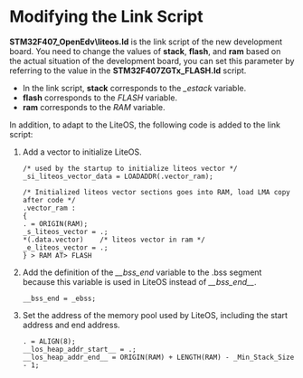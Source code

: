 # Modifying the Link Script<a name="EN-US_TOPIC_0314628529"></a>

**STM32F407\_OpenEdv\\liteos.ld**  is the link script of the new development board. You need to change the values of  **stack**,  **flash**, and  **ram**  based on the actual situation of the development board, you can set this parameter by referring to the value in the  **STM32F407ZGTx\_FLASH.ld**  script.

-   In the link script,  **stack**  corresponds to the  _\_estack_  variable.
-   **flash**  corresponds to the  _FLASH_  variable.
-   **ram**  corresponds to the  _RAM_  variable.

In addition, to adapt to the LiteOS, the following code is added to the link script:

1.  Add a vector to initialize LiteOS.

    ```
    /* used by the startup to initialize liteos vector */
    _si_liteos_vector_data = LOADADDR(.vector_ram);
    
    /* Initialized liteos vector sections goes into RAM, load LMA copy after code */
    .vector_ram :
    {
    . = ORIGIN(RAM);
    _s_liteos_vector = .;
    *(.data.vector)    /* liteos vector in ram */
    _e_liteos_vector = .;
    } > RAM AT> FLASH
    ```

2.  Add the definition of the  _\_\_bss\_end_  variable to the .bss segment because this variable is used in LiteOS instead of  _\_\_bss\_end\_\__.

    ```
    __bss_end = _ebss;
    ```

3.  Set the address of the memory pool used by LiteOS, including the start address and end address.

    ```
    . = ALIGN(8);
    __los_heap_addr_start__ = .;
    __los_heap_addr_end__ = ORIGIN(RAM) + LENGTH(RAM) - _Min_Stack_Size - 1;
    ```


